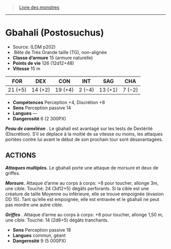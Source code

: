 ﻿> [Livre des monstres](tome_of_beasts.md)

---

# Gbahali (Postosuchus)

- Source: (LDM p202)
-  Bête de Très Grande taille (TG), non-alignée
- **Classe d’armure** 15 (armure naturelle)
- **Points de vie** 126 (12d12+48)
- **Vitesse** 15 m

|FOR|DEX|CON|INT|SAG|CHA|
|---|---|---|---|---|---|
|21 (+5)|14 (+2)|19 (+4)|2 (−4)|13 (+1)|7 (−2)|

- **Compétences** Perception +4, Discrétion +8
- **Sens** Perception passive 14
- **Langues** —
- **Dangerosité** 6 (2 300PX)

**_Peau de caméléon_** . Le gbahali est avantagé sur les tests de Dextérité (Discrétion). S’il se déplace à la moitié de sa vitesse ou moins, les attaques portées contre lui avant le début de son prochain tour sont désavantagées.

## ACTIONS

**_Attaques multiples._** Le gbahali porte une attaque de morsure et deux de griffes.

**_Morsure._** Attaque d’arme au corps à corps: +8 pour toucher, allonge 3m, une cible. Touché: 24 (3d12+5) dégâts perforants. Si la cible est une créature de taille Moyenne ou inférieure, elle se trouve empoignée (évasion DD 15). Tant qu’elle est empoignée, elle est entravée et le gbahali ne peut pas mordre une autre cible.

**_Griffes_** . Attaque d’arme au corps à corps: +8 pour toucher, allonge 1,50 m, une cible. Touché: 14 (2d8+5) dégâts tranchants.

- **Sens** Perception passive 18
- **Langues** commun, géant
- **Dangerosité** 9 (5 000PX)

